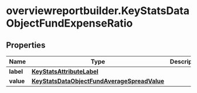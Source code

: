 # overviewreportbuilder.KeyStatsDataObjectFundExpenseRatio

## Properties

Name | Type | Description | Notes
------------ | ------------- | ------------- | -------------
**label** | [**KeyStatsAttributeLabel**](KeyStatsAttributeLabel.md) |  | 
**value** | [**KeyStatsDataObjectFundAverageSpreadValue**](KeyStatsDataObjectFundAverageSpreadValue.md) |  | 


